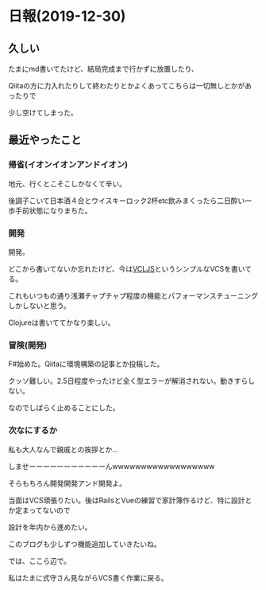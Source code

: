 # 日報(2019-12-30)

## 久しい

たまにmd書いてたけど、結局完成まで行かずに放置したり、

Qiitaの方に力入れたりして終わたりとかよくあってこちらは一切無しとかがあったりで

少し空けてしまった。

## 最近やったこと

### 帰省(イオンイオンアンドイオン)

地元、行くとこそこしかなくて辛い。

後調子こいて日本酒４合とウイスキーロック2杯etc飲みまくったら二日酔い一歩手前状態になりまちた。

### 開発

開発。

どこから書いてないか忘れたけど、今は[VCLJS](https://github.com/wasuken/vcljs)というシンプルなVCSを書いてる。

これもいつもの通り浅瀬チャプチャプ程度の機能とパフォーマンスチューニングしかしないと思う。

Clojureは書いててかなり楽しい。

### 冒険(開発)

F#始めた。Qiitaに環境構築の記事とか投稿した。

クッソ難しい。2.5日程度やったけど全く型エラーが解消されない。動きすらしない。

なのでしばらく止めることにした。

### 次なにするか

私も大人なんで親戚との挨拶とか...

しませーーーーーーーーーーーんwwwwwwwwwwwwwwwwww

そらもちろん開発開発アンド開発よ。

当面はVCS頑張りたい。後はRailsとVueの練習で家計簿作るけど、特に設計とか定まってないので

設計を年内から進めたい。

このブログも少しずつ機能追加していきたいね。

では、ここら辺で。

私はたまに式守さん見ながらVCS書く作業に戻る。
